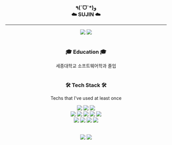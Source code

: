 <div align = "center">

### ٩(ˊᗜˋ*)و<br>☁️ SUJIN  ☁️
<hr>

<a href = "https://angxxu.tistory.com/"><img src="https://img.shields.io/badge/-TechBlog-FFFFFF?style=flat-square&logo=tistory&logoColor=black"/></a> <a href="https://angxxu.notion.site/dd9688d753e14805b219badd44d1c3cc"><img src="https://img.shields.io/badge/-Portfolio-B2CCFF?style=flat-square&logo=Notion&logoColor=black"/></a>
<br>
<br>

### 🎓 Education 🎓
 세종대학교 소프트웨어학과 졸업
<br>
<br>

### 🛠 Tech Stack 🛠

Techs that I've used at least once

<img src="https://img.shields.io/badge/-Java-007396?style=flat-square&logo=java&logoColor=white"> 
<img src="https://img.shields.io/badge/-Kotlin-3766AB?style=flat-square&logo=java&logoColor=white"> 
<img src="https://img.shields.io/badge/-Android-6DB33F?style=flat-square&logo=android&logoColor=white"> 
<br>
<img src="https://img.shields.io/badge/-C-777BB4?style=flat-square&logoColor=white">
<img src="https://img.shields.io/badge/-Python-4479A1?style=flat-square&logo=python&logoColor=white">
<img src="https://img.shields.io/badge/-C++-003545?style=flat-square&logoColor=white">
<img src="https://img.shields.io/badge/-Unity-4FC08D?style=flat-square&logo=unity&logoColor=white">
<img src="https://img.shields.io/badge/-C%23-181717?style=flat-square&logoColor=white">
<br>
<img src="https://img.shields.io/badge/-React.js-1572B6?style=flat-square&logo=react&logoColor=white">
<img src="https://img.shields.io/badge/-JavaScript-005571?style=flat-square&logo=javascript&logoColor=white">
<img src="https://img.shields.io/badge/-Flutter-A8B9CC?style=flat-square&logo=flutter&logoColor=white">
<img src="https://img.shields.io/badge/-Dart-333664?style=flat-square&logo=dart&logoColor=white">
</div>
<br>
<br>
<div align= "center">
<img src= "http://mazassumnida.wtf/api/v2/generate_badge?boj=aoghksj"/>
 <img src="https://github-readme-stats.vercel.app/api/top-langs/?username=sujin22&layout=compact&theme=algolia&langs_count=8&hide=c%23,HLSL,ShaderLab,SCSS,CSS,Objective%2dC%2B%2B,GLSL,HTML"/>
</div>



